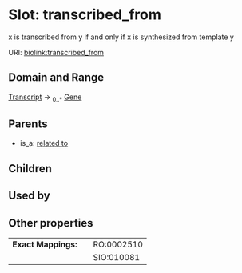 
# Slot: transcribed_from


x is transcribed from y if and only if x is synthesized from template y

URI: [biolink:transcribed_from](https://w3id.org/biolink/vocab/transcribed_from)


## Domain and Range

[Transcript](Transcript.md) &#8594;  <sub>0..\*</sub> [Gene](Gene.md)

## Parents

 *  is_a: [related to](related_to.md)

## Children


## Used by


## Other properties

|  |  |  |
| --- | --- | --- |
| **Exact Mappings:** | | RO:0002510 |
|  | | SIO:010081 |

